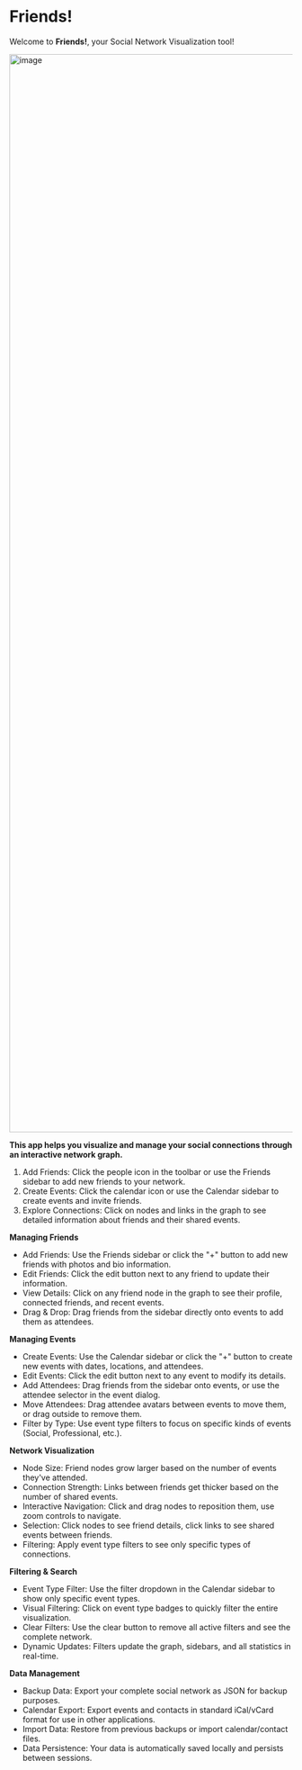 # Friends!

Welcome to **Friends!**, your Social Network Visualization tool!

<img width="1916" alt="image" src="https://github.com/user-attachments/assets/4abca3c8-e623-4bb8-a5bb-bfb19da0a766" />


**This app helps you visualize and manage your social connections through an interactive network graph.**

1. Add Friends: Click the people icon in the toolbar or use the Friends sidebar to add new friends to your network.
2. Create Events: Click the calendar icon or use the Calendar sidebar to create events and invite friends.
3. Explore Connections: Click on nodes and links in the graph to see detailed information about friends and their shared events.


**Managing Friends**
- Add Friends: Use the Friends sidebar or click the "+" button to add new friends with photos and bio information.
- Edit Friends: Click the edit button next to any friend to update their information.
- View Details: Click on any friend node in the graph to see their profile, connected friends, and recent events.
- Drag & Drop: Drag friends from the sidebar directly onto events to add them as attendees.

**Managing Events**
- Create Events: Use the Calendar sidebar or click the "+" button to create new events with dates, locations, and attendees.
- Edit Events: Click the edit button next to any event to modify its details.
- Add Attendees: Drag friends from the sidebar onto events, or use the attendee selector in the event dialog.
- Move Attendees: Drag attendee avatars between events to move them, or drag outside to remove them.
- Filter by Type: Use event type filters to focus on specific kinds of events (Social, Professional, etc.).

**Network Visualization**
- Node Size: Friend nodes grow larger based on the number of events they've attended.
- Connection Strength: Links between friends get thicker based on the number of shared events.
- Interactive Navigation: Click and drag nodes to reposition them, use zoom controls to navigate.
- Selection: Click nodes to see friend details, click links to see shared events between friends.
- Filtering: Apply event type filters to see only specific types of connections.

**Filtering & Search**
- Event Type Filter: Use the filter dropdown in the Calendar sidebar to show only specific event types.
- Visual Filtering: Click on event type badges to quickly filter the entire visualization.
- Clear Filters: Use the clear button to remove all active filters and see the complete network.
- Dynamic Updates: Filters update the graph, sidebars, and all statistics in real-time.

**Data Management**
- Backup Data: Export your complete social network as JSON for backup purposes.
- Calendar Export: Export events and contacts in standard iCal/vCard format for use in other applications.
- Import Data: Restore from previous backups or import calendar/contact files.
- Data Persistence: Your data is automatically saved locally and persists between sessions.
